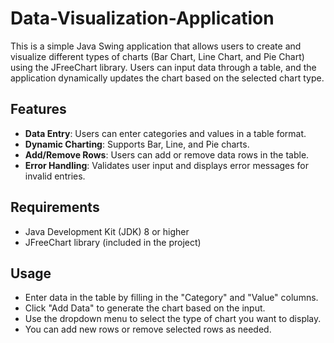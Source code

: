 # Data-Visualization-Application


This is a simple Java Swing application that allows users to create and visualize different types of charts (Bar Chart, Line Chart, and Pie Chart) using the JFreeChart library. Users can input data through a table, and the application dynamically updates the chart based on the selected chart type.

## Features

- **Data Entry**: Users can enter categories and values in a table format.
- **Dynamic Charting**: Supports Bar, Line, and Pie charts.
- **Add/Remove Rows**: Users can add or remove data rows in the table.
- **Error Handling**: Validates user input and displays error messages for invalid entries.

## Requirements

- Java Development Kit (JDK) 8 or higher
- JFreeChart library (included in the project)

## Usage
- Enter data in the table by filling in the "Category" and "Value" columns.
- Click "Add Data" to generate the chart based on the input.
- Use the dropdown menu to select the type of chart you want to display.
- You can add new rows or remove selected rows as needed.
